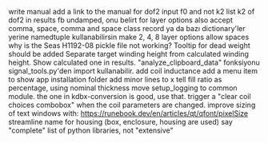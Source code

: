 write manual
add a link to the manual
for dof2 input f0 and not k2
list k2 of dof2 in results
fb undamped, onu belirt
for layer options also accept comma, space, comma and space
class record ya da bazı dictionary'ler yerine namedtuple kullanabilirsin
make 2, 4, 8 layer options allow spaces
why is the Seas H1192-08 pickle file not working?
Tooltip for dead weight should be added
Separate target winding height from calculated winding height. Show calculated one in results.
"analyze_clipboard_data" fonksiyonu signal_tools.py'den import kullanabilir.
add coil inductance
add a menu item to show app installation folder
add minor lines to x
tell fill ratio as percentage, using nominal thickness
move setup_logging to common module. the one in kdbx-conversion is good, use that.
trigger a "clear coil choices combobox" when the coil parameters are changed.
improve sizing of text windows with: https://runebook.dev/en/articles/qt/qfont/pixelSize
streamline name for housing (box, enclosure, housing are used)
say "complete" list of python libraries, not "extensive"
